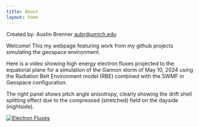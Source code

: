```yaml
---
title: About
layout: home
---
```


Created by: Austin Brenner
aubr@umich.edu

Welcome! This my webpage featuring work from my github projects simulating the geospace environment.

Here is a video showing high energy electron fluxes projected to the equatorial plane for a simulation of the Gannon storm of May 10, 2024 using the Radiation Belt Environment model (RBE) combined with the SWMF in Geospace configuration.

The right panel shows pitch angle anisotropy, clearly showing the drift shell splitting effect due to the compressed (stretched) field on the dayside (nightside).

[![Electron Fluxes](https://github.com/user-attachments/assets/76fc983e-809f-40c2-b00f-90b20b2a58ab)](https://github.com/user-attachments/assets/daf17cf7-14a8-441b-bb11-1e8fc01fe8dc)




